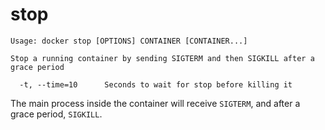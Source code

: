<!--[metadata]>
+++
title = "stop"
description = "The stop command description and usage"
keywords = ["stop, SIGKILL, SIGTERM"]
[menu.main]
parent = "smn_cli"
weight=1
+++
<![end-metadata]-->

# stop

    Usage: docker stop [OPTIONS] CONTAINER [CONTAINER...]

    Stop a running container by sending SIGTERM and then SIGKILL after a
    grace period

      -t, --time=10      Seconds to wait for stop before killing it

The main process inside the container will receive `SIGTERM`, and after a grace
period, `SIGKILL`.
